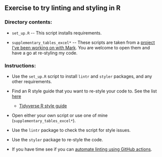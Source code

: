 ## Exercise to try linting and styling in R

### Directory contents:

-   `set_up.R` -- This script installs requirements.

-   `supplementary_tables_excel*` -- These scripts are taken from a [project I've been working on with Mark](https://github.com/ccbs-stradl/antidep-gwas). You are welcome to open them and have a go at re-styling my code.

### Instructions:

-   Use the `set_up.R` script to install `lintr` and `styler` packages, and any other requirements.

-   Find an R style guide that you want to re-style your code to. See the list [here](https://ccbs-stradl.github.io/coding_club_linting/coding_club_linting.html#/section-6)

    -   [Tidyverse R style guide](http://adv-r.had.co.nz/Style.html)

-   Open either your own script or use one of mine (`supplementary_tables_excel*`).

-   Use the `lintr` package to check the script for style issues.

-   Use the `styler` package to re-style the code.

-   If you have time see if you can [automate linting using GitHub actions](https://lintr.r-lib.org/articles/continuous-integration.html).
